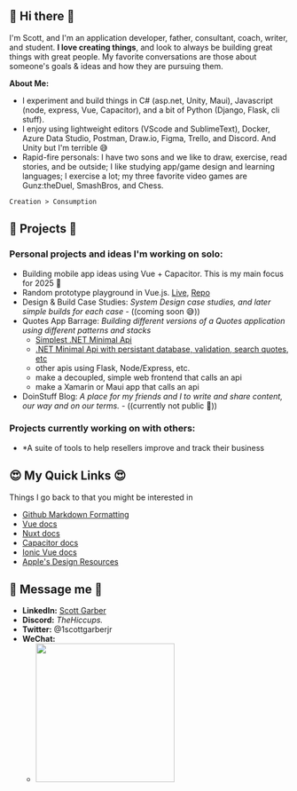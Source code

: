 ## 👋 Hi there 👋
I'm Scott, and I'm an application developer, father, consultant, coach, writer, and student. **I love creating things**, and look to always be building great things with great people. My favorite conversations are those about someone's goals & ideas and how they are pursuing them. 

**About Me:**
- I experiment and build things in C# (asp.net, Unity, Maui), Javascript (node, express, Vue, Capacitor), and a bit of Python (Django, Flask, cli stuff). 
- I enjoy using lightweight editors (VScode and SublimeText), Docker, Azure Data Studio, Postman, Draw.io, Figma, Trello, and Discord. And Unity but I'm terrible 😅
- Rapid-fire personals: I have two sons and we like to draw, exercise, read stories, and be outside; I like studying app/game design and learning languages; I exercise a lot; my three favorite video games are Gunz:theDuel, SmashBros, and Chess.

```
Creation > Consumption
```

## 🤩 Projects 🤩
### Personal projects and ideas I'm working on solo:
- Building mobile app ideas using Vue + Capacitor. This is my main focus for 2025 🤩
- Random prototype playground in Vue.js. [Live](https://vue-protos.onrender.com), [Repo](https://github.com/ScottGarberJr/vue-prototypes)
- Design & Build Case Studies: *System Design case studies, and later simple builds for each case* - ((coming soon 😅))
- Quotes App Barrage: *Building different versions of a Quotes application using different patterns and stacks*
  - [Simplest .NET Minimal Api](https://github.com/ScottGarberJr/quotesapi-dotnet-mini)
  - [.NET Minimal Api with persistant database, validation, search quotes, etc](https://github.com/ScottGarberJr/quotesapi-dotnet-mini2)
  - other apis using Flask, Node/Express, etc.
  - make a decoupled, simple web frontend that calls an api
  - make a Xamarin or Maui app that calls an api
- DoinStuff Blog: *A place for my friends and I to write and share content, our way and on our terms.* - ((currently not public 🥸))

### Projects currently working on with others:
- *A suite of tools to help resellers improve and track their business

## 😍 My Quick Links 😍
Things I go back to that you might be interested in
- [Github Markdown Formatting](https://docs.github.com/en/get-started/writing-on-github/getting-started-with-writing-and-formatting-on-github/basic-writing-and-formatting-syntax#supported-color-models)
- [Vue docs](https://vuejs.org/guide/quick-start.html)
- [Nuxt docs](https://nuxt.com/docs/getting-started/introduction)
- [Capacitor docs](https://capacitorjs.com/docs/v2)
- [Ionic Vue docs](https://ionicframework.com/docs/vue/quickstart)
- [Apple's Design Resources](https://developer.apple.com/design/resources/#sf-symbols)

## 🥳 Message me 🥳 
- **LinkedIn:** [Scott Garber](https://linkedin.com/in/scottgarberjr)
- **Discord:** _TheHiccups._
- **Twitter:** @1scottgarberjr
- **WeChat:** 
  - <img src="https://user-images.githubusercontent.com/61135183/180639118-f79364bf-3c3a-41ef-a60d-502508fa4656.png" width="250" />




